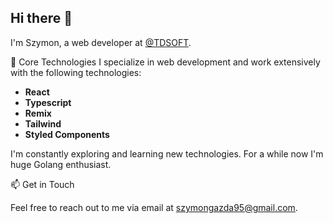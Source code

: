 ## Hi there 👋

I'm Szymon, a web developer at [@TDSOFT](https://tdsoft.com/).

🔧 Core Technologies
I specialize in web development and work extensively with the following technologies:
- **React**
- **Typescript**
- **Remix**
- **Tailwind**
- **Styled Components**

I'm constantly exploring and learning new technologies. For a while now I'm huge Golang enthusiast.

📫 Get in Touch

Feel free to reach out to me via email at szymongazda95@gmail.com.

